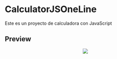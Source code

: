# CalculatorJSOneLine
Este es un proyecto de calculadora con JavaScript

## Preview

<p align="center">
  <kbd>
    <img src="https://i.ibb.co/gwy68Nb/Captura-de-pantalla-2023-05-24-210844.png"></img>
  </kbd>
</p>


